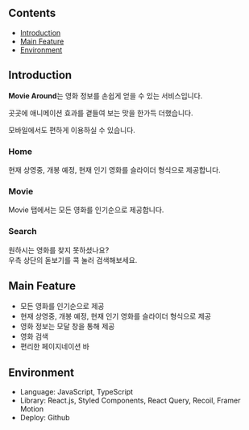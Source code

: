## Contents
- [Introduction](#introduction)
- [Main Feature](#main-feature)
- [Environment](#environment)

## Introduction

**Movie Around**는 영화 정보를 손쉽게 얻을 수 있는 서비스입니다.

곳곳에 애니메이션 효과를 곁들여 보는 맛을 한가득 더했습니다.

모바일에서도 편하게 이용하실 수 있습니다.

### Home

현재 상영중, 개봉 예정, 현재 인기 영화를 슬라이더 형식으로 제공합니다.

### Movie

Movie 탭에서는 모든 영화를 인기순으로 제공합니다.

### Search

원하시는 영화를 찾지 못하셨나요?
<br>
우측 상단의 돋보기를 콕 눌러 검색해보세요.

## Main Feature

- 모든 영화를 인기순으로 제공
- 현재 상영중, 개봉 예정, 현재 인기 영화를 슬라이더 형식으로 제공
- 영화 정보는 모달 창을 통해 제공
- 영화 검색
- 편리한 페이지네이션 바

## Environment
- Language: JavaScript, TypeScript
- Library: React.js, Styled Components, React Query, Recoil, Framer Motion
- Deploy: Github
